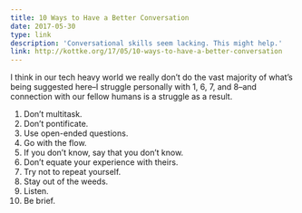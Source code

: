 ```yaml
---
title: 10 Ways to Have a Better Conversation
date: 2017-05-30
type: link
description: 'Conversational skills seem lacking. This might help.'
link: http://kottke.org/17/05/10-ways-to-have-a-better-conversation
---
```


I think in our tech heavy world we really don’t do the vast majority of what’s being suggested here–I struggle personally with 1, 6, 7, and 8–and connection with our fellow humans is a struggle as a result.

1. Don’t multitask.
2. Don’t pontificate.
3. Use open-ended questions.
4. Go with the flow.
5. If you don’t know, say that you don’t know.
6. Don’t equate your experience with theirs.
7. Try not to repeat yourself.
8. Stay out of the weeds.
9. Listen.
10. Be brief.